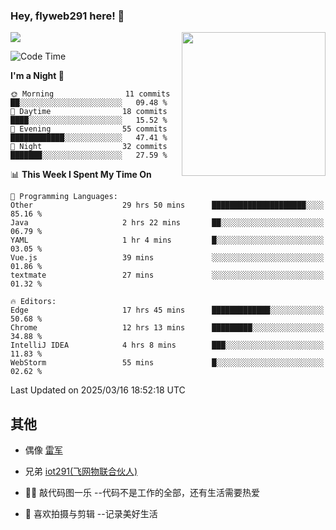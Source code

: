 ### Hey, flyweb291 here! 👋

![](https://metrics.lecoq.io/cherry291?template=classic&config.timezone=Asia%2FShanghai)
<img align='right' src="https://media.giphy.com/media/M9gbBd9nbDrOTu1Mqx/giphy.gif" width="230">
<!-- ![](https://github-readme-stats-ouuan.vercel.app/api?username=flyweb291&theme=dark&show_icons=true) -->

<!--START_SECTION:waka-->
![Code Time](http://img.shields.io/badge/Code%20Time-1%2C000%20hrs%2023%20mins-blue)

**I'm a Night 🦉** 

```text
🌞 Morning                11 commits          ██░░░░░░░░░░░░░░░░░░░░░░░   09.48 % 
🌆 Daytime                18 commits          ████░░░░░░░░░░░░░░░░░░░░░   15.52 % 
🌃 Evening                55 commits          ████████████░░░░░░░░░░░░░   47.41 % 
🌙 Night                  32 commits          ███████░░░░░░░░░░░░░░░░░░   27.59 % 
```


📊 **This Week I Spent My Time On** 

```text
💬 Programming Languages: 
Other                    29 hrs 50 mins      █████████████████████░░░░   85.16 % 
Java                     2 hrs 22 mins       ██░░░░░░░░░░░░░░░░░░░░░░░   06.79 % 
YAML                     1 hr 4 mins         █░░░░░░░░░░░░░░░░░░░░░░░░   03.05 % 
Vue.js                   39 mins             ░░░░░░░░░░░░░░░░░░░░░░░░░   01.86 % 
textmate                 27 mins             ░░░░░░░░░░░░░░░░░░░░░░░░░   01.32 % 

🔥 Editors: 
Edge                     17 hrs 45 mins      █████████████░░░░░░░░░░░░   50.68 % 
Chrome                   12 hrs 13 mins      █████████░░░░░░░░░░░░░░░░   34.88 % 
IntelliJ IDEA            4 hrs 8 mins        ███░░░░░░░░░░░░░░░░░░░░░░   11.83 % 
WebStorm                 55 mins             █░░░░░░░░░░░░░░░░░░░░░░░░   02.62 % 
```


 Last Updated on 2025/03/16 18:52:18 UTC
<!--END_SECTION:waka-->

<!--
**flyweb291/数字游牧人** is a ✨ _special_ ✨ repository because its `README.md` (this file) appears on your GitHub profile.

Here are some ideas to get you started:

- 🔭 I’m currently working on ...
- 🌱 I’m currently learning ...
- 👯 I’m looking to collaborate on ...
- 🤔 I’m looking for help with ...
- 💬 Ask me about ...
- 📫 How to reach me: ...
- 😄 Pronouns: ...
- ⚡ Fun fact: ...
-->

 ## 其他
 
- 偶像 [雷军](https://weibo.com/u/1749127163)
- 兄弟 [iot291(飞网物联合伙人)](https://github.com/iot291)

- 👨‍💻 敲代码图一乐    --代码不是工作的全部，还有生活需要热爱
- 🎥 喜欢拍摄与剪辑  --记录美好生活
